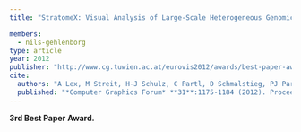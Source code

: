 ```yaml
---
title: "StratomeX: Visual Analysis of Large-Scale Heterogeneous Genomics Data for Cancer Subtype Characterization"

members:
  - nils-gehlenborg
type: article
year: 2012
publisher: "http://www.cg.tuwien.ac.at/eurovis2012/awards/best-paper-award/"
cite:
  authors: "A Lex, M Streit, H-J Schulz, C Partl, D Schmalstieg, PJ Park, N Gehlenborg"
  published: "*Computer Graphics Forum* **31**:1175-1184 (2012). Proceedings of EuroVis Conference 2012"
---
```

**3rd Best Paper Award.**
